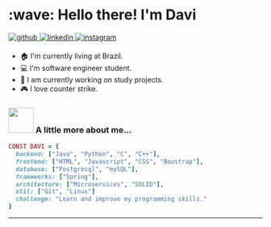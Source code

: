 <h1 align="left" id="macropower-title">:wave: Hello there! I'm Davi</h1>


<a href="https://github.com/dmarqss" target="_blank">
<img src=https://img.shields.io/badge/github-%2324292e.svg?&style=for-the-badge&logo=github&logoColor=white alt=github style="margin-bottom: 5px;" />
</a>
<a href="https://linkedin.com/in/davi-huffenbaecher-6a2089249" target="_blank">
<img src=https://img.shields.io/badge/linkedin-%231E77B5.svg?&style=for-the-badge&logo=linkedin&logoColor=white alt=linkedin style="margin-bottom: 5px;" />
</a>
<a href="https://instagram.com/d.marqss" target="_blank">
<img src=https://img.shields.io/badge/instagram-%23000000.svg?&style=for-the-badge&logo=instagram&logoColor=white alt=instagram style="margin-bottom: 5px;" />
</a>  
  



- :house: I'm currently living at Brazil.
- :computer: I'm software engineer student.
- :dart: I am currently working on study projects.
- :video_game: I love counter strike.
  

### <img src="https://media.giphy.com/media/VgCDAzcKvsR6OM0uWg/giphy.gif" width="50"> A little more about me...  

```ruby
CONST DAVI = {
  backend: ["Java", "Python", "C", "C++"],
  frontend: ["HTML", "Javascript", "CSS", "Boostrap"],
  database: ["Postgresql", "mySQL"],
  frameworks: ["Spring"],
  architecture: ["Microservices", "SOLID"],
  util: ["Git", "Linux"]
  challenge: "Learn and improve my programming skills."
}
```
---
